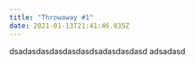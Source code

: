 ```yaml
---
title: "Throwaway #1"
date: 2021-01-13T21:41:46.835Z
---
```

dsadasdasdasdasdasdsadasdasdasd adsadasd